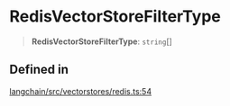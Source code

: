 RedisVectorStoreFilterType
==========================

> **RedisVectorStoreFilterType**: `string`\[\]

Defined in[](#defined-in "Direct link to Defined in")
------------------------------------------------------

[langchain/src/vectorstores/redis.ts:54](https://github.com/hwchase17/langchainjs/blob/1c1274d/langchain/src/vectorstores/redis.ts#L54)